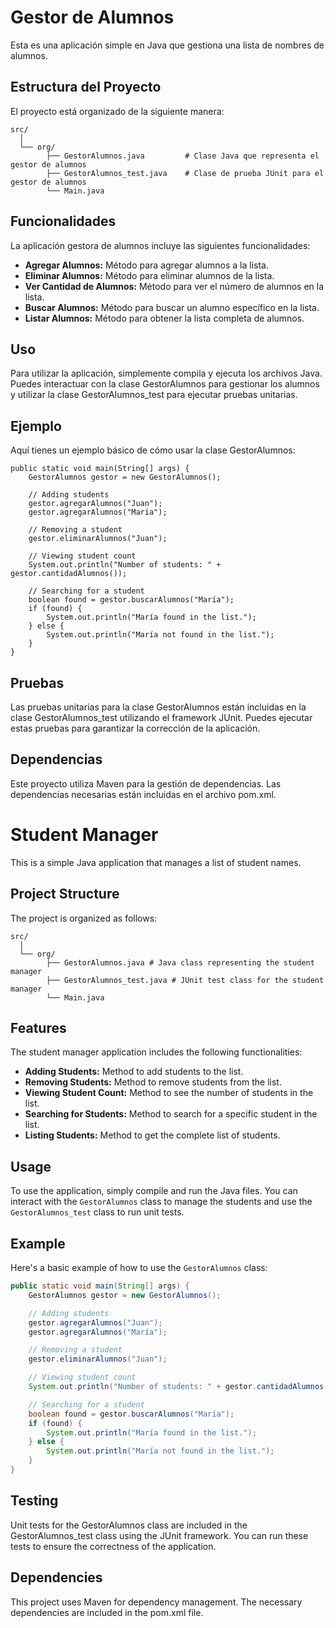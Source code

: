 # Gestor de Alumnos

Esta es una aplicación simple en Java que gestiona una lista de nombres de alumnos.

## Estructura del Proyecto

El proyecto está organizado de la siguiente manera:
``````
src/
  │
  └── org/
        ├── GestorAlumnos.java         # Clase Java que representa el gestor de alumnos
        ├── GestorAlumnos_test.java    # Clase de prueba JUnit para el gestor de alumnos
        └── Main.java

``````

## Funcionalidades

La aplicación gestora de alumnos incluye las siguientes funcionalidades:

- **Agregar Alumnos:** Método para agregar alumnos a la lista.
- **Eliminar Alumnos:** Método para eliminar alumnos de la lista.
- **Ver Cantidad de Alumnos:** Método para ver el número de alumnos en la lista.
- **Buscar Alumnos:** Método para buscar un alumno específico en la lista.
- **Listar Alumnos:** Método para obtener la lista completa de alumnos.

## Uso

Para utilizar la aplicación, simplemente compila y ejecuta los archivos Java. Puedes interactuar con la clase GestorAlumnos para gestionar los alumnos y utilizar la clase GestorAlumnos_test para ejecutar pruebas unitarias.

## Ejemplo

Aquí tienes un ejemplo básico de cómo usar la clase GestorAlumnos:

``````
public static void main(String[] args) {
    GestorAlumnos gestor = new GestorAlumnos();

    // Adding students
    gestor.agregarAlumnos("Juan");
    gestor.agregarAlumnos("María");

    // Removing a student
    gestor.eliminarAlumnos("Juan");

    // Viewing student count
    System.out.println("Number of students: " + gestor.cantidadAlumnos());

    // Searching for a student
    boolean found = gestor.buscarAlumnos("María");
    if (found) {
        System.out.println("María found in the list.");
    } else {
        System.out.println("María not found in the list.");
    }
}
``````
## Pruebas 

Las pruebas unitarias para la clase GestorAlumnos están incluidas en la clase GestorAlumnos_test utilizando el framework JUnit. Puedes ejecutar estas pruebas para garantizar la corrección de la aplicación.

## Dependencias

Este proyecto utiliza Maven para la gestión de dependencias. Las dependencias necesarias están incluidas en el archivo pom.xml.


# Student Manager

This is a simple Java application that manages a list of student names.

## Project Structure

The project is organized as follows:
``````
src/
  │
  └── org/
        ├── GestorAlumnos.java # Java class representing the student manager
        ├── GestorAlumnos_test.java # JUnit test class for the student manager
        └── Main.java

``````
## Features

The student manager application includes the following functionalities:

- **Adding Students:** Method to add students to the list.
- **Removing Students:** Method to remove students from the list.
- **Viewing Student Count:** Method to see the number of students in the list.
- **Searching for Students:** Method to search for a specific student in the list.
- **Listing Students:** Method to get the complete list of students.

## Usage

To use the application, simply compile and run the Java files. You can interact with the `GestorAlumnos` class to manage the students and use the `GestorAlumnos_test` class to run unit tests.

## Example

Here's a basic example of how to use the `GestorAlumnos` class:

```java
public static void main(String[] args) {
    GestorAlumnos gestor = new GestorAlumnos();

    // Adding students
    gestor.agregarAlumnos("Juan");
    gestor.agregarAlumnos("María");

    // Removing a student
    gestor.eliminarAlumnos("Juan");

    // Viewing student count
    System.out.println("Number of students: " + gestor.cantidadAlumnos());

    // Searching for a student
    boolean found = gestor.buscarAlumnos("María");
    if (found) {
        System.out.println("María found in the list.");
    } else {
        System.out.println("María not found in the list.");
    }
}

``````
## Testing
Unit tests for the GestorAlumnos class are included in the GestorAlumnos_test class using the JUnit framework. You can run these tests to ensure the correctness of the application.

## Dependencies
This project uses Maven for dependency management. The necessary dependencies are included in the pom.xml file.